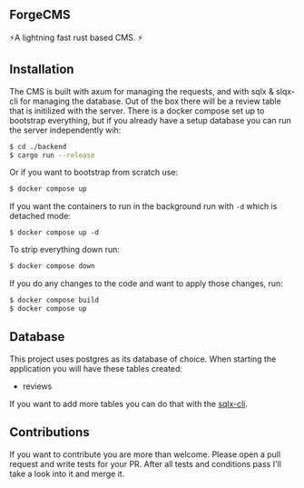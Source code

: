 ForgeCMS
---
⚡A lightning fast rust based CMS. ⚡

## Installation
The CMS is built with axum for managing the requests, and with sqlx & slqx-cli for managing the database.
Out of the box there will be a review table that is initilized with the server. There is a docker compose
set up to bootstrap everything, but if you already have a setup database you can run the server independently
wih: 

```sh
$ cd ./backend
$ cargo run --release
```

Or if you want to bootstrap from scratch use:
```sh
$ docker compose up
```
If you want the containers to run in the background run with `-d` which is detached mode:
```sc
$ docker compose up -d
```

To strip everything down run:
```sh 
$ docker compose down
```

If you do any changes to the code and want to apply those changes, run:
```sh 
$ docker compose build
$ docker compose up
```

## Database
This project uses postgres as its database of choice. 
When starting the application you will have these tables created:
- reviews

If you want to add more tables you can do that with the [sqlx-cli](https://crates.io/crates/sqlx-cli). 


## Contributions
If you want to contribute you are more than welcome. Please open a pull request and write tests for your PR.
After all tests and conditions pass I'll take a look into it and merge it.

